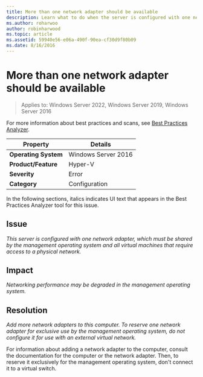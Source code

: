 ```yaml
---
title: More than one network adapter should be available
description: Learn what to do when the server is configured with one network adapter, which must be shared by the management operating system and all virtual machines that require access to a physical network.
ms.author: roharwoo
author: robinharwood
ms.topic: article
ms.assetid: 59940e56-e06a-490f-90ea-cf30d9f80b09
ms.date: 8/16/2016
---
```

# More than one network adapter should be available

>Applies to: Windows Server 2022, Windows Server 2019, Windows Server 2016

For more information about best practices and scans, see [Best Practices Analyzer](/previous-versions/windows/it-pro/windows-server-2008-R2-and-2008/dd759260(v=ws.11)).

|Property|Details|
|-|-|
|**Operating System**|Windows Server 2016|
|**Product/Feature**|Hyper-V|
|**Severity**|Error|
|**Category**|Configuration|

In the following sections, italics indicates UI text that appears in the Best Practices Analyzer tool for this issue.

## Issue

*This server is configured with one network adapter, which must be shared by the management operating system and all virtual machines that require access to a physical network.*

## Impact

*Networking performance may be degraded in the management operating system.*

## Resolution

*Add more network adapters to this computer. To reserve one network adapter for exclusive use by the management operating system, do not configure it for use with an external virtual network.*

For information about adding a network adapter to the computer, consult the documentation for the computer or the network adapter. Then, to reserve it exclusively for the management operating system, don't connect it to a virtual switch.
